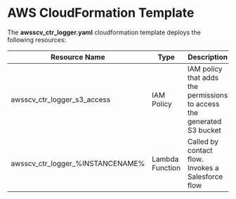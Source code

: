 # AWS CloudFormation Template
The **awsscv_ctr_logger.yaml** cloudformation template deploys the following resources:

Resource Name | Type | Description
------------ | ------------- | -------------
awsscv_ctr_logger_s3_access | IAM Policy | IAM policy that adds the permissions to access the generated S3 bucket
awsscv_ctr_logger_%INSTANCENAME% | Lambda Function | Called by contact flow. Invokes a Salesforce flow
